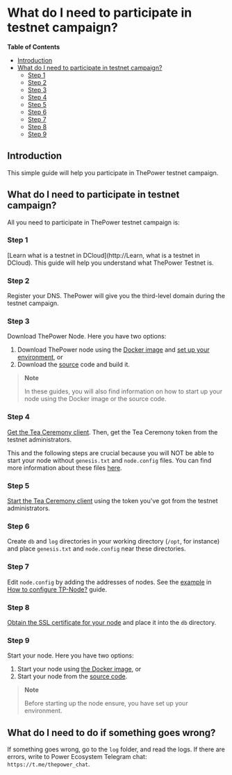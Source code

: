 # What do I need to participate in testnet campaign?

<!-- START doctoc generated TOC please keep comment here to allow auto update -->
<!-- DON'T EDIT THIS SECTION, INSTEAD RE-RUN doctoc TO UPDATE -->
**Table of Contents**

- [Introduction](#introduction)
- [What do I need to participate in testnet campaign?](#what-do-i-need-to-participate-in-testnet-campaign)
  - [Step 1](#step-1)
  - [Step 2](#step-2)
  - [Step 3](#step-3)
  - [Step 4](#step-4)
  - [Step 5](#step-5)
  - [Step 6](#step-6)
  - [Step 7](#step-7)
  - [Step 8](#step-8)
  - [Step 9](#step-9)

<!-- END doctoc generated TOC please keep comment here to allow auto update -->


## Introduction

This simple guide will help you participate in ThePower testnet campaign.

## What do I need to participate in testnet campaign?

All you need to participate in ThePower testnet campaign is:

### Step 1

[Learn what is a testnet in DCloud](http://Learn, what is a testnet in DCloud). This guide will help you understand what ThePower Testnet is.

### Step 2

Register your DNS. ThePower will give you the third-level domain during the testnet campaign.

### Step 3

Download ThePower Node. Here you have two options:

1.  Download ThePower node using the [Docker image](https://hub.docker.com/r/thepowerio/tpnode) and [set up your environment](https://doc.thepower.io/docs/build-and-start-a-node/startingTpNode_docker#setting-up-the-environment), or
2.  Download the [source](https://doc.thepower.io/docs/build-and-start-a-node/startingTpNode_source#downloading-and-building-the-node) code and build it.

> **Note**
> 
> In these guides, you will also find information on how to start up your node using the Docker image or the source code.

### Step 4

[Get the Tea Ceremony client](https://doc.thepower.io/docs/devGuide/get-and-start-tea-ceremony-client/#get-the-tea-ceremony-client). Then, get the Tea Ceremony token from the testnet administrators.

This and the following steps are crucial because you will NOT be able to start your node without `genesis.txt` and `node.config` files. You can find more information about these files [here](https://doc.thepower.io/docs/build-and-start-a-node/tpNodeConfiguration).

### Step 5

[Start the Tea Ceremony client](https://doc.thepower.io/docs/devGuide/get-and-start-tea-ceremony-client/#start-the-tea-ceremony-client) using the token you've got from the testnet administrators.

### Step 6

Create `db` and `log` directories in your working directory (`/opt`, for instance) and place `genesis.txt` and `node.config` near these directories.

### Step 7

Edit `node.config` by adding the addresses of nodes. See the [example](https://doc.thepower.io/docs/build-and-start-a-node/tpNodeConfiguration#nodeconfig-example) in [How to configure TP-Node?](https://doc.thepower.io/docs/build-and-start-a-node/tpNodeConfiguration) guide.

### Step 8

[Obtain the SSL certificate for your node](https://doc.thepower.io/docs/build-and-start-a-node/ssl-certs-for-node) and place it into the `db` directory.

### Step 9

Start your node. Here you have two options:

1.  Start your node using [the Docker image](https://doc.thepower.io/docs/build-and-start-a-node/startingTpNode_docker#starting-the-node), or
2.  Start your node from the [source code](https://doc.thepower.io/docs/build-and-start-a-node/startingTpNode_source#starting-the-node).

> **Note**  
>
> Before starting up the node ensure, you have set up your environment.

## What do I need to do if something goes wrong?

If something goes wrong, go to the `log` folder, and read the logs. If there are errors, write to Power Ecosystem Telegram chat: `https://t.me/thepower_chat`.